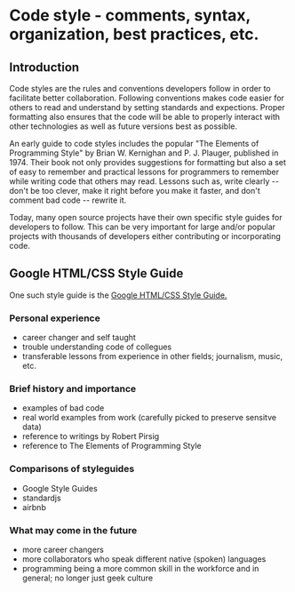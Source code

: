 # Code style - comments, syntax, organization, best practices, etc.
## Introduction
Code styles are the rules and conventions developers follow in order to facilitate better collaboration. Following conventions makes code easier for others to read and understand by setting standards and expections. Proper formatting also ensures that the code will be able to properly interact with other technologies as well as future versions best as possible. 

An early guide to code styles includes the popular "The Elements of Programming Style" by Brian W. Kernighan and P. J. Plauger, published in 1974. Their book not only provides suggestions for formatting but also a set of easy to remember and practical lessons for programmers to remember while writing code that others may read. Lessons such as, write clearly -- don't be too clever, make it right before you make it faster, and don't comment bad code -- rewrite it. 

Today, many open source projects have their own specific style guides for developers to follow. This can be very important for large and/or popular projects with thousands of developers either contributing or incorporating code. 

## Google HTML/CSS Style Guide
One such style guide is the  [Google HTML/CSS Style Guide.](https://google.github.io/styleguide/htmlcssguide.html)



### Personal experience 


- career changer and self taught 
- trouble understanding code of collegues 
- transferable lessons from experience in other fields; journalism, music, etc.

### Brief history and importance 
- examples of bad code
- real world examples from work (carefully picked to preserve sensitve data)
- reference to writings by Robert Pirsig
- reference to The Elements of Programming Style

### Comparisons of styleguides
- Google Style Guides
- standardjs
- airbnb

### What may come in the future
- more career changers
- more collaborators who speak different native (spoken) languages
- programming being a more common skill in the workforce and in general; no longer just geek culture